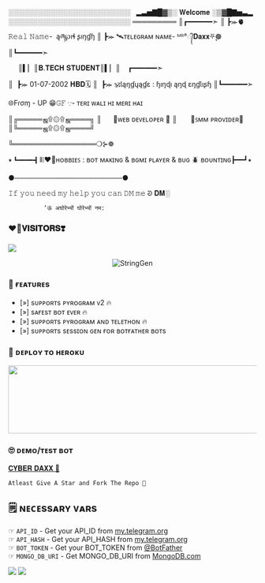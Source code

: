 
░░░░░░░░░░░░░░░░░░░░░░░░░      ▂▃▅▇█▓▒░ 𝐖𝐞𝐥𝐜𝐨𝐦𝐞  ░▒▓█▇▅▃▂
░░░░░░░░░░░░░░░░░░░░░░░░░
═════════
║┏━━━━━━➣
║ ┣⪼🫀𝚁𝚎𝚊𝚕 𝙽𝚊𝚖𝚎-  ąཞ℘ıɬ ʂıŋɠɧ
║ ┣⪼ 🛰️ᴛᴇʟᴇɢʀᴀᴍ ɴᴀᴍᴇ- ᴹᴿ°᭄𝐃𝐚𝐱𝐱⛧‌ٖٖٖٖٖٖٜٖٖٖٖ𖣔
║┗━━━━━━➣ 

     ║▍▏║𝐁.𝐓𝐄𝐂𝐇 𝐒𝐓𝐔𝐃𝐄𝐍𝐓║▍▏║
   ┏━━━━━━➣
   
║  ┣⪼ 01-07-2002  𝐇𝐁𝐃🗓️
║  ┣⪼ 🕉️Ɩąŋɠųąɠɛ : ɧıŋɖı ąŋɖ ɛŋɠƖıʂɧ
║┗━━━━━━➣

   🌐Fɾσɱ - UP
    😁𝙶𝙵 ∵- ᴛᴇʀɪ ᴡᴀʟɪ ʜɪ ᴍᴇʀɪ ʜᴀɪ
    
║╔═════ஜ۩۞۩ஜ════╗
║      🖤ᴡᴇʙ ᴅᴇᴠᴇʟᴏᴘᴇʀ 🖤
║       🤗ꜱᴍᴍ ᴘʀᴏᴠɪᴅᴇʀ🤗
║╚═════ஜ۩۞۩ஜ════╝

╚═════════════════❍⊱❁

⭑┗━━┫⦀⦙❤️‍🔥ʜᴏʙʙɪᴇꜱ : ʙᴏᴛ ᴍᴀᴋɪɴɢ & ʙɢᴍɪ ᴘʟᴀʏᴇʀ & ʙᴜɢ 🪲 ʙᴏᴜɴᴛɪɴɢ┣━━┛⭑

 ●──────────────────────●

𝙸𝚏 𝚢𝚘𝚞 𝚗𝚎𝚎𝚍 𝚖𝚢 𝚑𝚎𝚕𝚙 𝚢𝚘𝚞 𝚌𝚊𝚗 𝙳𝙼 𝚖𝚎 ᘒ
𝐃𝐌░

              ‘ऊं अघोरेभ्यों घोरेभ्यों नम:
### ❤️‍🔥𝐕𝐈𝐒𝐈𝐓𝐎𝐑𝐒❣️

<!--
**DAXXSIR/DAXXSIR** is a ✨ _special_ ✨ repository because its `README.md` (this file) appears on your GitHub profile.


<p align="center">
    <b>ᴠɪsɪᴛᴏʀs</b><br>
 -->    <img align="middle" src="https://profile-counter.glitch.me/DAXXSIR/count.svg" />
</p>







<p align="center">
  <img src="https://graph.org/file/18b1d816ea9c7995dc489.jpg" alt="StringGen">

 
### 🤤 ғᴇᴀᴛᴜʀᴇs

- [»] sᴜᴩᴩᴏʀᴛs ᴩʏʀᴏɢʀᴀᴍ ᴠ2 🔥
- [»] sᴀғᴇsᴛ ʙᴏᴛ ᴇᴠᴇʀ 🔥
- [»] sᴜᴩᴩᴏʀᴛs ᴩʏʀᴏɢʀᴀᴍ ᴀɴᴅ ᴛᴇʟᴇᴛʜᴏɴ 🔥
- [»] sᴜᴩᴩᴏʀᴛs sᴇssɪᴏɴ ɢᴇɴ ғᴏʀ ʙᴏᴛғᴀᴛʜᴇʀ ʙᴏᴛs

### 🚀 ᴅᴇᴘʟᴏʏ ᴛᴏ ʜᴇʀᴏᴋᴜ
  
  <p align="center"><a href="https://dashboard.heroku.com/new?template=https://github.com/DAXXSIR/STRING-ROBOT"> <img src="https://graph.org/file/d1018753d9a85f46c2fe4.jpg" width="520" height="138.45"/></a></p>



### 🙄 ᴅᴇᴍᴏ/ᴛᴇsᴛ ʙᴏᴛ
  
  [ 𝐂𝐘𝐁𝐄𝐑 𝐃𝐀𝐗𝐗 🍑](https://telegram.me/CYBERDAXXX)

```
Atleast Give A Star and Fork The Repo 🖤
```

## 🗒️ ɴᴇᴄᴇssᴀʀʏ ᴠᴀʀs

☞ `API_ID` - Get your API_ID from [my.telegram.org](https://my.telegram.org/apps)<br>
☞ `API_HASH` - Get your API_HASH from [my.telegram.org](https://my.telegram.org/apps)<br>
☞ `BOT_TOKEN` - Get your BOT_TOKEN from [@BotFather](https://t.me/BotFather)<br>
☞ `MONGO_DB_URI` - Get MONGO_DB_URI from [MongoDB.com](https://cloud.mongodb.com)<br>


<img src="https://user-images.githubusercontent.com/73097560/115834477-dbab4500-a447-11eb-908a-139a6edaec5c.gif">
<img src="https://user-images.githubusercontent.com/73097560/115834477-dbab4500-a447-11eb-908a-139a6edaec5c.gif">



